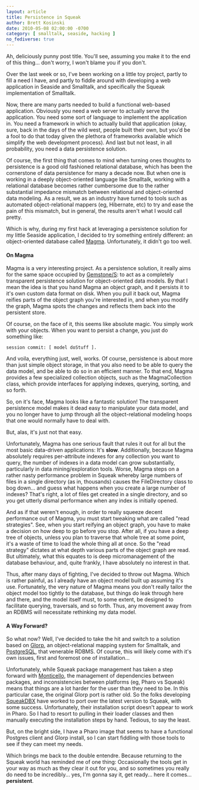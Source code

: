 ```yaml
---
layout: article
title: Persistence in Squeak
author: Brett Kosinski
date: 2010-05-08 02:00:00 -0700
category: [ smalltalk, seaside, hacking ]
no_fediverse: true
---
```


Ah, deliciously punny post title.  You'll see, assuming you make it to the end of this thing... don't worry, I won't blame you if you don't.

Over the last week or so, I've been working on a little toy project, partly to fill a need I have, and partly to fiddle around with developing a web application in Seaside and Smalltalk, and specifically the Squeak implementation of Smalltalk.

Now, there are many parts needed to build a functional web-based application.  Obviously you need a web server to actually serve the application.  You need some sort of language to implement the application in.  You need a framework in which to actually build that application (okay, sure, back in the days of the wild west, people built their own, but you'd be a fool to do that today given the plethora of frameworks available which simplify the web development process).  And last but not least, in all probability, you need a data persistence solution.

Of course, the first thing that comes to mind when turning ones thoughts to persistence is a good old fashioned relational database, which has been the cornerstone of data persistence for many a decade now.  But when one is working in a deeply object-oriented language like Smalltalk, working with a relational database becomes rather cumbersome due to the rather substantial impedance mismatch between relational and object-oriented data modeling.  As a result, we as an industry have turned to tools such as automated object-relational mappers (eg, Hibernate, etc) to try and ease the pain of this mismatch, but in general, the results aren't what I would call pretty.

Which is why, during my first hack at leveraging a persistence solution for my little Seaside application, I decided to try something entirely different: an object-oriented database called [Magma](http://wiki.squeak.org/squeak/2665).  Unfortunately, it didn't go too well.

#### On Magma

Magma is a very interesting project.  As a persistence solution, it really aims for the same space occupied by [Gemstone/S](http://www.gemstone.com/products/gemstone): to act as a completely transparent persistence solution for object-oriented data models.  By that I mean the idea is that you hand Magma an object graph, and it persists it to it's own custom data format on disk.  When you pull it back out, Magma reifies parts of the object graph you're interested in, and when you modify the graph, Magma spots the changes and reflects them back into the persistent store.

Of course, on the face of it, this seems like absolute magic.  You simply work with your objects.  When you want to persist a change, you just do something like:

```smalltalk
session commit: [ model doStuff ].
```

And voila, everything just, well, works.  Of course, persistence is about more than just simple object storage, in that you also need to be able to query the data model, and be able to do so in an efficient manner.  To that end, Magma provides a few specialized collection objects, such as the MagmaCollection class, which provide interfaces for applying indexes, querying, sorting, and so forth.

So, on it's face, Magma looks like a fantastic solution!  The transparent persistence model makes it dead easy to manipulate your data model, and you no longer have to jump through all the object-relational modeling hoops that one would normally have to deal with.

But, alas, it's just not that easy.

Unfortunately, Magma has one serious fault that rules it out for all but the most basic data-driven applications:  It's **slow**.  Additionally, because Magma absolutely requires per-attribute indexes for any collection you want to query, the number of indexes in a data model can grow substantially, particularly in data mining/exploration tools.  Worse, Magma steps on a rather nasty performance problem in Squeak whereby large numbers of files in a single directory (as in, thousands) causes the FileDirectory class to bog down... and guess what happens when you create a large number of indexes?  That's right, a lot of files get created in a single directory, and so you get utterly dismal performance when any index is initially opened.

And as if that weren't enough, in order to really squeeze decent performance out of Magma, you must start tweaking what are called "read strategies".  See, when you start reifying an object graph, you have to make a decision on how deep to go before you stop.  After all, if you have a deep tree of objects, unless you plan to traverse that whole tree at some point, it's a waste of time to load the whole thing all at once.  So the "read strategy" dictates at what depth various parts of the object graph are read.  But ultimately, what this equates to is deep micromanagement of the database behaviour, and, quite frankly, I have absolutely no interest in that.

Thus, after many days of fighting, I've decided to throw out Magma.  Which is rather painful, as I already have an object model built up assuming it's use.  Fortunately, the very nature of Magma means you don't really tailor the object model too tightly to the database, but things do leak through here and there, and the model itself must, to some extent, be designed to facilitate querying, traversals, and so forth.  Thus, any movement away from an RDBMS will necessitate rethinking my data model.

#### A Way Forward?

So what now?  Well, I've decided to take the hit and switch to a solution based on [Glorp](http://www.glorp.org), an object-relational mapping system for Smalltalk, and [PostgreSQL](http://www.postgresql.org), that venerable RDBMS.  Of course, this will likely come with it's own issues, first and foremost one of installation...

Unfortunately, while Squeak package management has taken a step forward with [Monticello](http://wiki.squeak.org/squeak/1287), the management of dependencies between packages, and inconsistencies between platforms (eg, Pharo vs Squeak) means that things are a lot harder for the user than they need to be.  In this particular case, the original Glorp port is rather old.  So the folks developing [SqueakDBX](http://www.squeakdbx.org/) have worked to port over the latest version to Squeak, with some success.  Unfortunately, their installation script doesn't appear to work in Pharo.  So I had to resort to pulling in their loader classes and then manually executing the installation steps by hand.  Tedious, to say the least.

But, on the bright side, I have a Pharo image that seems to have a functional Postgres client and Glorp install, so I can start fiddling with those tools to see if they can meet my needs.

Which brings me back to the double entendre.  Because returning to the Squeak world has reminded me of one thing:  Occasionally the tools get in your way as much as they clear it out for you, and so sometimes you really do need to be incredibly... yes, I'm gonna say it, get ready... here it comes... **persistent**.

